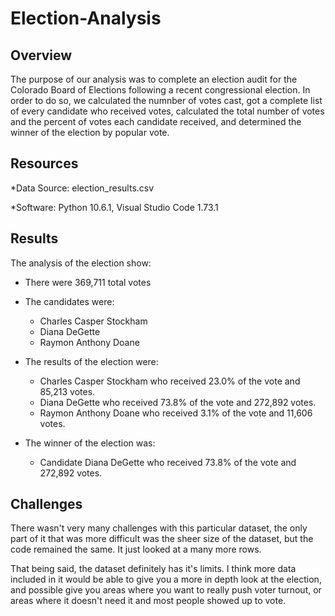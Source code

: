 # Election-Analysis

## Overview

The purpose of our analysis was to complete an election audit for the Colorado Board of Elections following a recent congressional election. In order to do so, we calculated the numnber of votes cast, got a complete list of every candidate who received votes, calculated the total number of votes and the percent of votes each candidate received, and determined the winner of the election by popular vote.

## Resources

*Data Source: election_results.csv 

*Software: Python 10.6.1, Visual Studio Code 1.73.1

## Results

The analysis of the election show:

* There were 369,711 total votes

* The candidates were:
 
    * Charles Casper Stockham 
    * Diana DeGette 
    * Raymon Anthony Doane
 
* The results of the election were:

    * Charles Casper Stockham who received 23.0% of the vote and 85,213 votes.
    * Diana DeGette who received 73.8% of the vote and 272,892 votes.
    * Raymon Anthony Doane who received 3.1% of the vote and 11,606 votes.

* The winner of the election was:

    * Candidate Diana DeGette who received 73.8% of the vote and 272,892 votes.
    
    
## Challenges

There wasn't very many challenges with this particular dataset, the only part of it that was more difficult was the sheer size of the dataset, but the code remained the same. It just looked at a many more rows. 

That being said, the dataset definitely has it's limits. I think more data included in it would be able to give you a more in depth look at the election, and possible give you areas where you want to really push voter turnout, or areas where it doesn't need it and most people showed up to vote.

